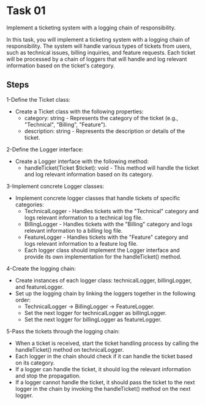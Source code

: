 # Task 01

Implement a ticketing system with a logging chain of responsibility.

In this task, you will implement a ticketing system with a logging chain of responsibility. The system will handle various types of tickets from users, such as technical issues, billing inquiries, and feature requests. Each ticket will be processed by a chain of loggers that will handle and log relevant information based on the ticket's category.


## Steps

1-Define the Ticket class:

* Create a Ticket class with the following properties:
  * category: string - Represents the category of the ticket (e.g., "Technical", "Billing", "Feature").
  * description: string - Represents the description or details of the ticket.

2-Define the Logger interface:

* Create a Logger interface with the following method:
  * handleTicket(Ticket $ticket): void - This method will handle the ticket and log relevant information based on its category.

3-Implement concrete Logger classes:

* Implement concrete logger classes that handle tickets of specific categories:
  * TechnicalLogger - Handles tickets with the "Technical" category and logs relevant information to a technical log file.
  * BillingLogger - Handles tickets with the "Billing" category and logs relevant information to a billing log file.
  * FeatureLogger - Handles tickets with the "Feature" category and logs relevant information to a feature log file.
  * Each logger class should implement the Logger interface and provide its own implementation for the handleTicket() method.

4-Create the logging chain:

* Create instances of each logger class: technicalLogger, billingLogger, and featureLogger.
* Set up the logging chain by linking the loggers together in the following order: 
  * TechnicalLogger -> BillingLogger -> FeatureLogger.
  * Set the next logger for technicalLogger as billingLogger.
  * Set the next logger for billingLogger as featureLogger.

5-Pass the tickets through the logging chain:

* When a ticket is received, start the ticket handling process by calling the handleTicket() method on technicalLogger.
* Each logger in the chain should check if it can handle the ticket based on its category.
* If a logger can handle the ticket, it should log the relevant information and stop the propagation.
* If a logger cannot handle the ticket, it should pass the ticket to the next logger in the chain by invoking the handleTicket() method on the next logger.
